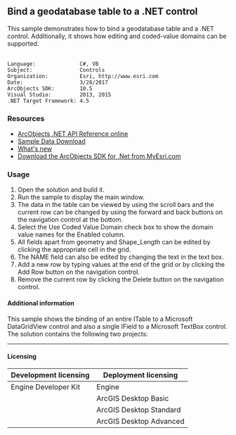 ## Bind a geodatabase table to a .NET control

  <div xmlns="http://www.w3.org/1999/xhtml">This sample demonstrates how to bind a geodatabase table and a .NET control. Additionally, it shows how editing and coded-value domains can be supported.</div>
  <div xmlns="http://www.w3.org/1999/xhtml"> </div>  


<!-- TODO: Fill this section below with metadata about this sample-->
```
Language:              C#, VB
Subject:               Controls
Organization:          Esri, http://www.esri.com
Date:                  3/28/2017
ArcObjects SDK:        10.5
Visual Studio:         2013, 2015
.NET Target Framework: 4.5
```

### Resources

* [ArcObjects .NET API Reference online](http://desktop.arcgis.com/en/arcobjects/latest/net/webframe.htm)  
* [Sample Data Download](../../releases)  
* [What's new](http://desktop.arcgis.com/en/arcobjects/latest/net/webframe.htm#05247c04-bfd9-4e36-ae09-bc6e833c3b14.htm)  
* [Download the ArcObjects SDK for .Net from MyEsri.com](https://my.esri.com/)  

### Usage
1. Open the solution and build it.  
1. Run the sample to display the main window.  
1. The data in the table can be viewed by using the scroll bars and the current row can be changed by using the forward and back buttons on the navigation control at the bottom.  
1. Select the Use Coded Value Domain check box to show the domain value names for the Enabled column.  
1. All fields apart from geometry and Shape_Length can be edited by clicking the appropriate cell in the grid.  
1. The NAME field can also be edited by changing the text in the text box.  
1. Add a new row by typing values at the end of the grid or by clicking the Add Row button on the navigation control.  
1. Remove the current row by clicking the Delete button on the navigation control.  





#### Additional information  
<div xmlns="http://www.w3.org/1999/xhtml" xmlns:my="http://schemas.microsoft.com/office/infopath/2003/myXSD/2006-02-10T23:25:53">This sample shows the binding of an entire ITable to a Microsoft DataGridView control and also a single IField to a Microsoft TextBox control. The solution contains the following two projects: </div>  




---------------------------------

#### Licensing  
| Development licensing | Deployment licensing | 
| ------------- | ------------- | 
| Engine Developer Kit | Engine |  
|  | ArcGIS Desktop Basic |  
|  | ArcGIS Desktop Standard |  
|  | ArcGIS Desktop Advanced |  


